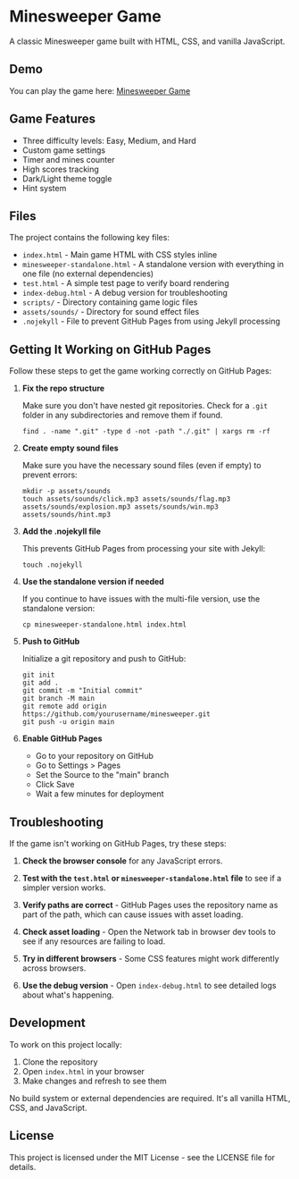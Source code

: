 # Minesweeper Game

A classic Minesweeper game built with HTML, CSS, and vanilla JavaScript.

## Demo

You can play the game here: [Minesweeper Game](https://yourusername.github.io/minesweeper/)

## Game Features

- Three difficulty levels: Easy, Medium, and Hard
- Custom game settings
- Timer and mines counter
- High scores tracking
- Dark/Light theme toggle
- Hint system

## Files

The project contains the following key files:

- `index.html` - Main game HTML with CSS styles inline
- `minesweeper-standalone.html` - A standalone version with everything in one file (no external dependencies)
- `test.html` - A simple test page to verify board rendering
- `index-debug.html` - A debug version for troubleshooting
- `scripts/` - Directory containing game logic files
- `assets/sounds/` - Directory for sound effect files
- `.nojekyll` - File to prevent GitHub Pages from using Jekyll processing

## Getting It Working on GitHub Pages

Follow these steps to get the game working correctly on GitHub Pages:

1. **Fix the repo structure**

   Make sure you don't have nested git repositories. Check for a `.git` folder in any subdirectories and remove them if found.

   ```
   find . -name ".git" -type d -not -path "./.git" | xargs rm -rf
   ```

2. **Create empty sound files**

   Make sure you have the necessary sound files (even if empty) to prevent errors:

   ```
   mkdir -p assets/sounds
   touch assets/sounds/click.mp3 assets/sounds/flag.mp3 assets/sounds/explosion.mp3 assets/sounds/win.mp3 assets/sounds/hint.mp3
   ```

3. **Add the .nojekyll file**

   This prevents GitHub Pages from processing your site with Jekyll:

   ```
   touch .nojekyll
   ```

4. **Use the standalone version if needed**

   If you continue to have issues with the multi-file version, use the standalone version:

   ```
   cp minesweeper-standalone.html index.html
   ```

5. **Push to GitHub**

   Initialize a git repository and push to GitHub:

   ```
   git init
   git add .
   git commit -m "Initial commit"
   git branch -M main
   git remote add origin https://github.com/yourusername/minesweeper.git
   git push -u origin main
   ```

6. **Enable GitHub Pages**

   - Go to your repository on GitHub
   - Go to Settings > Pages
   - Set the Source to the "main" branch
   - Click Save
   - Wait a few minutes for deployment

## Troubleshooting

If the game isn't working on GitHub Pages, try these steps:

1. **Check the browser console** for any JavaScript errors.

2. **Test with the `test.html` or `minesweeper-standalone.html` file** to see if a simpler version works.

3. **Verify paths are correct** - GitHub Pages uses the repository name as part of the path, which can cause issues with asset loading.

4. **Check asset loading** - Open the Network tab in browser dev tools to see if any resources are failing to load.

5. **Try in different browsers** - Some CSS features might work differently across browsers.

6. **Use the debug version** - Open `index-debug.html` to see detailed logs about what's happening.

## Development

To work on this project locally:

1. Clone the repository
2. Open `index.html` in your browser
3. Make changes and refresh to see them

No build system or external dependencies are required. It's all vanilla HTML, CSS, and JavaScript.

## License

This project is licensed under the MIT License - see the LICENSE file for details. 